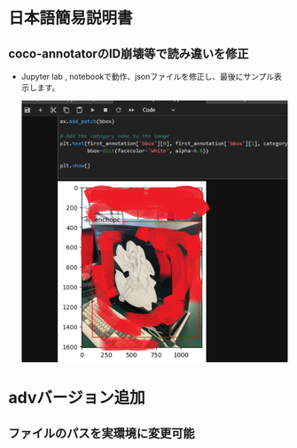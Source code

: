 # 日本語簡易説明書
## coco-annotatorのID崩壊等で読み違いを修正
- Jupyter lab , notebookで動作、jsonファイルを修正し、最後にサンプル表示します。

  ![checkResult](https://github.com/mi-kaneyon/coco-data/blob/main/coco-corrector/senchople.png)

# advバージョン追加
## ファイルのパスを実環境に変更可能
